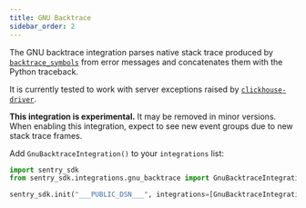 ```yaml
---
title: GNU Backtrace
sidebar_order: 2
---
```

<!-- WIZARD -->
The GNU backtrace integration parses native stack trace produced by [`backtrace_symbols`](https://linux.die.net/man/3/backtrace_symbols) from error messages and concatenates them with the Python traceback.

It is currently tested to work with server exceptions raised by [`clickhouse-driver`](https://github.com/mymarilyn/clickhouse-driver).

**This integration is experimental.** It may be removed in minor versions. When enabling this integration, expect to see new event groups due to new stack trace frames.

Add ``GnuBacktraceIntegration()`` to your ``integrations`` list:

```python
import sentry_sdk
from sentry_sdk.integrations.gnu_backtrace import GnuBacktraceIntegration

sentry_sdk.init("___PUBLIC_DSN___", integrations=[GnuBacktraceIntegration()])
```

<!-- ENDWIZARD -->
